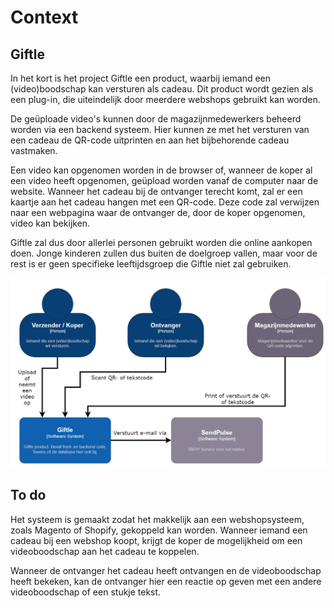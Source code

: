 # Context

## Giftle

In het kort is het project Giftle een product, waarbij iemand een (video)boodschap kan versturen als cadeau. Dit product wordt gezien als een plug-in, die uiteindelijk door meerdere webshops gebruikt kan worden.

De geüploade video's kunnen door de magazijnmedewerkers beheerd worden via een backend systeem. Hier kunnen ze met het versturen van een cadeau de QR-code uitprinten en aan het bijbehorende cadeau vastmaken.

Een video kan opgenomen worden in de browser of, wanneer de koper al een video heeft opgenomen, geüpload worden vanaf de computer naar de website. Wanneer het cadeau bij de ontvanger terecht komt, zal er een kaartje aan het cadeau hangen met een QR-code. Deze code zal verwijzen naar een webpagina waar de ontvanger de, door de koper opgenomen, video kan bekijken.

Giftle zal dus door allerlei personen gebruikt worden die online aankopen doen. Jonge kinderen zullen dus buiten de doelgroep vallen, maar voor de rest is er geen specifieke leeftijdsgroep die Giftle niet zal gebruiken.

![system_context_diagram](assets/software_architecture/system_context_diagram.png "System Context diagram")

## To do
Het systeem is gemaakt zodat het makkelijk aan een webshopsysteem, zoals Magento of Shopify, gekoppeld kan worden. Wanneer iemand een cadeau bij een webshop koopt, krijgt de koper de mogelijkheid om een videoboodschap aan het cadeau te koppelen. 

Wanneer de ontvanger het cadeau heeft ontvangen en de videoboodschap heeft bekeken, kan de ontvanger hier een reactie op geven met een andere videoboodschap of een stukje tekst.

<!--
Intent

A context section should answer the following types of questions:

• What is this software project/product/system all about?
• What is it that’s being built?
• How does it fit into the existing environment? (e.g. systems, business processes, etc)
• Who is using it? (users, roles, actors, personas, etc)
-->
